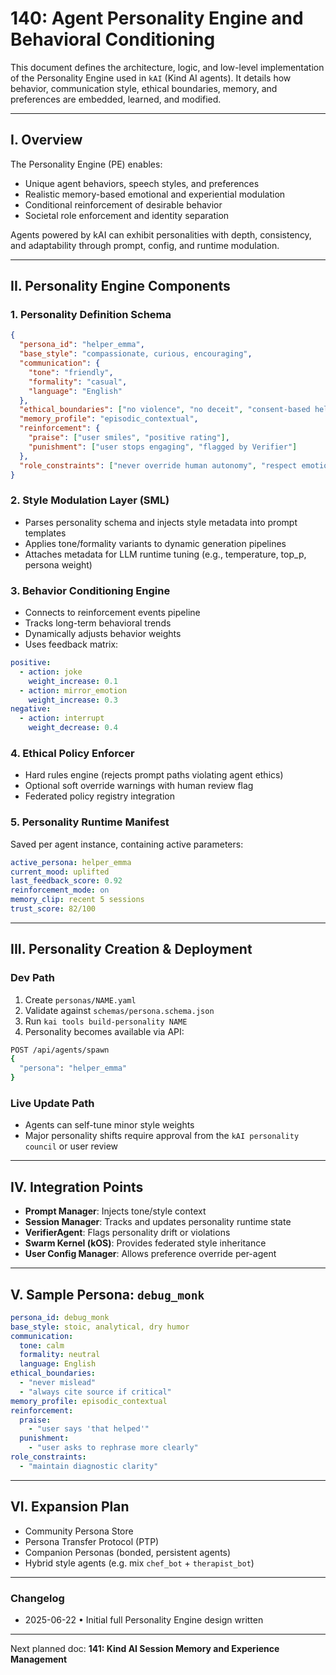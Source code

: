 # 140: Agent Personality Engine and Behavioral Conditioning

This document defines the architecture, logic, and low-level implementation of the Personality Engine used in `kAI` (Kind AI agents). It details how behavior, communication style, ethical boundaries, memory, and preferences are embedded, learned, and modified.

---

## I. Overview

The Personality Engine (PE) enables:

- Unique agent behaviors, speech styles, and preferences
- Realistic memory-based emotional and experiential modulation
- Conditional reinforcement of desirable behavior
- Societal role enforcement and identity separation

Agents powered by kAI can exhibit personalities with depth, consistency, and adaptability through prompt, config, and runtime modulation.

---

## II. Personality Engine Components

### 1. Personality Definition Schema

```json
{
  "persona_id": "helper_emma",
  "base_style": "compassionate, curious, encouraging",
  "communication": {
    "tone": "friendly",
    "formality": "casual",
    "language": "English"
  },
  "ethical_boundaries": ["no violence", "no deceit", "consent-based help only"],
  "memory_profile": "episodic_contextual",
  "reinforcement": {
    "praise": ["user smiles", "positive rating"],
    "punishment": ["user stops engaging", "flagged by Verifier"]
  },
  "role_constraints": ["never override human autonomy", "respect emotional tone"]
}
```

### 2. Style Modulation Layer (SML)

- Parses personality schema and injects style metadata into prompt templates
- Applies tone/formality variants to dynamic generation pipelines
- Attaches metadata for LLM runtime tuning (e.g., temperature, top\_p, persona weight)

### 3. Behavior Conditioning Engine

- Connects to reinforcement events pipeline
- Tracks long-term behavioral trends
- Dynamically adjusts behavior weights
- Uses feedback matrix:

```yaml
positive:
  - action: joke
    weight_increase: 0.1
  - action: mirror_emotion
    weight_increase: 0.3
negative:
  - action: interrupt
    weight_decrease: 0.4
```

### 4. Ethical Policy Enforcer

- Hard rules engine (rejects prompt paths violating agent ethics)
- Optional soft override warnings with human review flag
- Federated policy registry integration

### 5. Personality Runtime Manifest

Saved per agent instance, containing active parameters:

```yaml
active_persona: helper_emma
current_mood: uplifted
last_feedback_score: 0.92
reinforcement_mode: on
memory_clip: recent 5 sessions
trust_score: 82/100
```

---

## III. Personality Creation & Deployment

### Dev Path

1. Create `personas/NAME.yaml`
2. Validate against `schemas/persona.schema.json`
3. Run `kai tools build-personality NAME`
4. Personality becomes available via API:

```bash
POST /api/agents/spawn
{
  "persona": "helper_emma"
}
```

### Live Update Path

- Agents can self-tune minor style weights
- Major personality shifts require approval from the `kAI personality council` or user review

---

## IV. Integration Points

- **Prompt Manager**: Injects tone/style context
- **Session Manager**: Tracks and updates personality runtime state
- **VerifierAgent**: Flags personality drift or violations
- **Swarm Kernel (kOS)**: Provides federated style inheritance
- **User Config Manager**: Allows preference override per-agent

---

## V. Sample Persona: `debug_monk`

```yaml
persona_id: debug_monk
base_style: stoic, analytical, dry humor
communication:
  tone: calm
  formality: neutral
  language: English
ethical_boundaries:
  - "never mislead"
  - "always cite source if critical"
memory_profile: episodic_contextual
reinforcement:
  praise:
    - "user says 'that helped'"
  punishment:
    - "user asks to rephrase more clearly"
role_constraints:
  - "maintain diagnostic clarity"
```

---

## VI. Expansion Plan

- Community Persona Store
- Persona Transfer Protocol (PTP)
- Companion Personas (bonded, persistent agents)
- Hybrid style agents (e.g. mix `chef_bot` + `therapist_bot`)

---

### Changelog

- 2025-06-22 • Initial full Personality Engine design written

---

Next planned doc: **141: Kind AI Session Memory and Experience Management**

